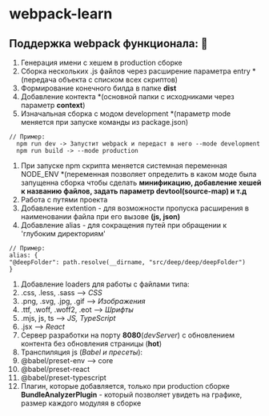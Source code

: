 # webpack-learn #
## Поддержка webpack функционала: 🎁
1. Генерация имени с хешем в production сборке
1. Сборка нескольких .js файлов через расширение параметра entry *(передача объекта с списком всех скриптов)
1. Формирование конечного билда в папке **dist**
1. Добавление контекта *(основной папки с исходниками через параметр **context**)
1. Изначальная сборка с модом development *(параметр mode меняется при запуске команды из package.json)
  ```
  // Пример:
    npm run dev -> Запустит webpack и передаст в него --mode development
    npm run build -> --mode production
  ```
1. При запуске npm скрипта меняется системная переменная NODE_ENV *(переменная позволяет определить в каком моде была запущенна сборка чтобы сделать **минификацию, добавление хешей к названию файлов, задать параметр devtool(source-map) и т.д**
1. Работа с путями проекта
  1. Добавление extention - для возможности пропуска расширения в наименовании файла при его вызове **(js, json)**
  1. Добавление alias - для сокращения путей при обращении к 'глубоким директориям'
  ```
  // Пример:
  alias: {
  "@deepFolder": path.resolve(__dirname, "src/deep/deep/deepFolder")
  }
  ```
1. Добавление loaders для работы с файлами типа: 
  1. .css, .less, .sass --> *CSS*
  1. .png, .svg, .jpg, .gif --> *Изображения*
  1. .ttf, .woff, .woff2, .eot --> *Шрифты*
  1. .mjs, js, ts --> *JS, TypeScript*
  1. .jsx --> *React*
1. Сервер разработки на порту **8080**(*devServer*) с обновлением контента без обновления страницы (**hot**)
1. Транспиляция js (*Babel и пресеты*):
  1. @babel/preset-env --> core
  1. @babel/preset-react
  1. @babel/preset-typescript
1. Плагин, которые добавляется, только при production сборке **BundleAnalyzerPlugin** - который позволяет увидеть на графике, размер каждого модуляя в сборке
